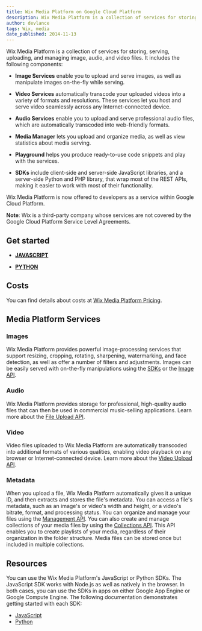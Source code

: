 ```yaml
---
title: Wix Media Platform on Google Cloud Platform
description: Wix Media Platform is a collection of services for storing, serving, uploading, and managing image, audio, and video files.
author: devlance
tags: Wix, media
date_published: 2014-11-13
---
```


Wix Media Platform is a collection of services for storing, serving, uploading,
and managing image, audio, and video files. It includes the     following
components:

+ **Image Services** enable you to upload and serve images, as well as
manipulate images on-the-fly while serving.

+ **Video Services** automatically transcode your uploaded videos into a
variety of formats and resolutions. These services let you host and serve
video seamlessly across any Internet-connected device.

+ **Audio Services** enable you to upload and serve professional audio
files, which are automatically transcoded into web-friendly formats.

+ **Media Manager** lets you upload and organize media, as well as view
statistics about media serving.

+ **Playground** helps you produce ready-to-use code snippets and play
      with the services.
+ **SDKs** include client-side and server-side JavaScript libraries, and
      a server-side Python and PHP library, that wrap most of the REST APIs,
      making it easier to work with most of their functionality.


Wix Media Platform is now offered to developers as a service within Google
Cloud Platform.


 **Note**: Wix is a third-party company whose services are not covered by the
Google Cloud Platform Service Level Agreements.

## Get started

+ [**JAVASCRIPT**](wix-media-js)

+ [**PYTHON**](wix-media-python)

## Costs

You can find details about costs at
[Wix Media Platform Pricing](http://www.wixmp.com/docs/pricing.html).


## Media Platform Services

### Images

Wix Media Platform provides powerful image-processing services that support
resizing, cropping, rotating, sharpening, watermarking, and face detection, as
well as offer a number of filters and adjustments. Images can be easily served
with on-the-fly manipulations using the
[SDKs](http://www.wixmp.com/docs/getting_started.html) or the
[Image API](http://www.wixmp.com/docs/image-api.html).

### Audio

Wix Media Platform provides storage for professional, high-quality audio files
that can then be used in commercial music-selling applications. Learn more
about the [File Upload API](http://www.wixmp.com/docs/fileupload-api.html).

### Video

Video files uploaded to Wix Media Platform are automatically transcoded into
  additional formats of various qualities, enabling video playback on any
  browser or Internet-connected device. Learn more about the
[Video Upload API](http://www.wixmp.com/docs/video-api.html).

### Metadata

When you upload a file, Wix Media Platform automatically gives it a unique ID,
and then extracts and stores the file's metadata. You can access a file's
metadata,   such as an image's or video's width and height, or a video's
bitrate, format,   and processing status. You can organize and manage your files
using the  [Management API](http://www.wixmp.com/docs/management-api.html). You
can also create and manage collections of your media files by using the
[Collections API](http://www.wixmp.com/docs/collections-api.html). This API
enables you to create playlists of your media, regardless of their organization
in the folder structure. Media files can be stored once but included in multiple collections.

## Resources

You can use the Wix Media Platform's JavaScript or Python SDKs. The JavaScript
SDK works with Node.js as well as natively in the browser. In both cases, you
can use the SDKs in apps on either Google App Engine or Google Compute Engine.
The following documentation demonstrates getting started with each SDK:

+ [JavaScript](wix-media-js)
+ [Python](wix-media-python)
